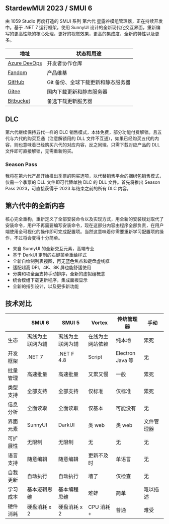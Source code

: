 ## StardewMUI 2023 / SMUI 6
由 1059 Studio 再度打造的 SMUI 系列 第六代 星露谷模组管理器，正在持续开发中。基于 .NET 7 运行框架，使用 SunnyUI 设计的全新现代化交互界面，重新编写的更高性能的核心处理，更好的视觉效果，更高的集成度，全新的特性以及更多。

| 地址 | 状态和用途 |
| --- | --- |
| [Azure DevOps](https://dev.azure.com/Lake1059/SMUI-PROJS) | 开发者协作仓库 |
| [Fandom](https://stardewmui.fandom.com/zh/wiki/StardewMUI_Wiki) | 产品维基 |
| [GitHub](https://github.com/Lake1059/SMUI-2023) | Git 备份、全球下载更新和静态服务器 |
| [Gitee](https://gitee.com/Lake1059/SMUI-2023) | 国内下载更新和静态服务器 |
| [Bitbucket](https://bitbucket.org/smui-projs/smui-2023/downloads/) | 备选下载更新服务器 |

## DLC
第六代继续保持五代一样的 DLC 销售模式，本体免费，部分功能付费解锁。且五代与六代的购买互通（注意解锁用的 DLL 文件不互通），如果已经购买五代的内容，则也意味着已经购买六代的对应内容，反之同理。只需下载对应产品的 DLL 文件即可直接解锁，无需重新购买。

### Season Pass
我将在第六代产品开始推出季票的购买选项，以代替销售平台的捆绑包销售模式，仅需一个季票的 DLL 文件即可代替单独 DLC 的 DLL 文件。首先将推出 Season Pass 2023，可直接获得于 2023 年结束之前的所有 DLC 内容。

## 第六代中的全新内容
核心完全重构，重新定义了全部安装命令以及实现方式，用全新的安装规划取代了安装命令，用户不再需要编写安装命令，现在这部分内容由程序全部负责，在用户端使用全可视化的操作即可完成配置项。当然这意味着你需要重新学习配置项的操作，不过将会变得十分简单。

+ 来自 SunnyUI 的全新交互元素，高端专业
+ 基于 DarkUI 定制的右键菜单重绘样式
+ 全新自绘制列表视图，再无蓝色焦点和键盘虚线框
+ 适配超高 DPI，4K、8K 屏也能舒适使用
+ 分类和项全面支持手动排序，全新的虚拟组概念
+ 统合模组下载更新程序，集成面板显示
+ 全新的指引设计，以及更多新功能

## 技术对比
|  | SMUI 6 | SMUI 5 | Vortex | 传统管理器 | 手动 |
| --- | --- | --- | --- | --- | --- |
| 生态 | 离线为主<br>联网为辅 | 离线为主<br>联网为辅 | 在线为主<br>网站依赖 | 纯本地 | 累死 |
| 开发框架 | .NET 7 | .NET F 4.8 | Script | Electron<br>Java 等 | 无 |
| 批量管理 | 高速批量 | 高速批量 | 又累又慢 | 一般 | 累死 |
| 类型支持 | 全部支持 | 全部支持 | 仅标准 | 仅标准 | 累死 |
| 信息分析 | 全面读取 | 全面读取 | 仅基本 | 可能没有 | 无 |
| 界面元素 | SunnyUI | DarkUI | 类 web | 类 web | 文件管理器 |
| 可扩展性 | 无限制 | 无限制 | 无 | 无 | 无 |
| 语言支持 | 随意编辑 | 随意编辑 | 更新不及时 | 单语言 | 无 |
| 自我更新 | 自动执行 | 自动执行 | 墙了 | 仅检查 | 无 |
| 学习成本 | 基本逻辑思维 | 基本编程思维 | 难蚌 | 简单 | 难以描述 |
| 硬件消耗 | 硬盘消耗 x 2 | 硬盘消耗 x 2 | CPU 消耗 + | 普通 | 难受 |